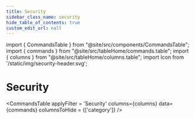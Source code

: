 ```yaml
---
title: Security
sidebar_class_name: security
hide_table_of_contents: true
custom_edit_url: null
---
```


import { CommandsTable } from "@site/src/components/CommandsTable";
import { commands } from "@site/src/tableHome/commands.table";
import { columns } from "@site/src/tableHome/columns.table";
import Icon from '/static/img/security-header.svg';

# <Icon/> Security

<CommandsTable
applyFilter = 'Security'
columns={columns}
data={commands}
columnsToHide = {['category']}
/>
